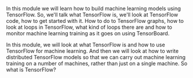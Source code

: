 In this module we will learn how to build machine learning models using TensorFlow. So, we'll talk what TensorFlow is, we'll look at TensorFlow code, how to get started with it. How to do to TensorFlow graphs, how to look at loops in TensorFlow, what kind of loops there are and how to monitor machine learning training as it goes on using TensorBoard.

In this module, we will look at what TensorFlow is and how to use TensorFlow for machine learning. And then we will look at how to write distributed TensorFlow models so that we can carry out machine learning training on a number of machines, rather than just on a single machine. So what is TensorFlow? 
